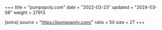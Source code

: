 +++
title = "pumpopoly.com"
date = "2022-03-23"
updated = "2024-03-08"
weight = 27913

[extra]
source = "https://pumpopoly.com/"
ratio = 50
size = 27
+++
